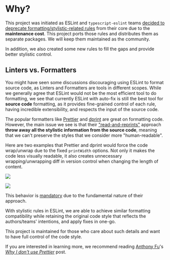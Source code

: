 # Why?

This project was initiated as ESLint and `typescript-eslint` teams [decided to deprecate formatting/stylistic-related rules](https://github.com/eslint/eslint/issues/17522) from their core due to the **maintenance cost**. This project ports those rules and distributes them as separate packages. We will keep them maintained as the community.

In addition, we also created some new rules to fill the gaps and provide better stylistic control.

## Linters vs. Formatters

You might have seen some discussions discouraging using ESLint to format source code, as Linters and Formatters are tools in different scopes. While we generally agree that ESLint would not be the most efficient tool to do formatting, we see that currently ESLint with auto-fix is still the best tool for **source code** formatting, as it provides fine-grained control of each rule, having incredible extensibility, and respects the input of the source code.

The popular formatters like [Prettier](https://github.com/prettier/prettier) and [dprint](https://dprint.dev/) are great on formatting code. However, the main issue we see is that their ["read-and-reprints"](https://prettier.io/docs/en/) approach **throw away all the stylistic information from the source code**, meaning that we can't preserve the styles that we consider more "human-readable".

Here are two examples that Prettier and dprint would force the code wrap/unwrap due to the fixed `printWidth` options. Not only it makes the code less visually readable, it also creates unnecessary wrapping/unwrapping diff in version control when changing the length of content.

![](/images/format-prettier.png)

![](/images/format-dprint.png)

This behavior is [mandatory](https://github.com/prettier/prettier/issues/3468) due to the fundamental nature of their approach.

With stylistic rules in ESLint, we are able to achieve similar formatting compatibility while retaining the original code style that reflects the authors/teams' intentions, and apply fixes in one-go.

This project is maintained for those who care about such details and want to have full control of the code style.

If you are interested in learning more, we recommend reading [Anthony Fu](https://antfu.me/)'s [*Why I don't use Prettier*](https://antfu.me/posts/why-not-prettier) post.
